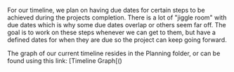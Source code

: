 For our timeline, we plan on having due dates for certain steps to be achieved during the projects completion. There is a lot of "jiggle room" with due dates which is why some due dates overlap or others seem far off. The goal is to work on these steps whenever we can get to them, but have a defined dates for when they are due so the project can keep going forward.

The graph of our current timeline resides in the Planning folder, or can be found using this link:
[Timeline Graph[()
